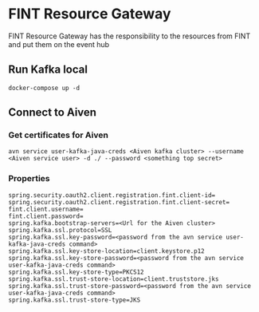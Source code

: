 # FINT Resource Gateway
FINT Resource Gateway has the responsibility to the resources from FINT and put them on the event hub

## Run Kafka local
`docker-compose up -d`

## Connect to Aiven

### Get certificates for Aiven
`avn service user-kafka-java-creds <Aiven kafka cluster> --username <Aiven service user> -d ./ --password <something top secret>`

### Properties
```
spring.security.oauth2.client.registration.fint.client-id=
spring.security.oauth2.client.registration.fint.client-secret=
fint.client.username=
fint.client.password=
spring.kafka.bootstrap-servers=<Url for the Aiven cluster>
spring.kafka.ssl.protocol=SSL
spring.kafka.ssl.key-password=<password from the avn service user-kafka-java-creds command>
spring.kafka.ssl.key-store-location=client.keystore.p12
spring.kafka.ssl.key-store-password=<password from the avn service user-kafka-java-creds command>
spring.kafka.ssl.key-store-type=PKCS12
spring.kafka.ssl.trust-store-location=client.truststore.jks
spring.kafka.ssl.trust-store-password=<password from the avn service user-kafka-java-creds command>
spring.kafka.ssl.trust-store-type=JKS
```
